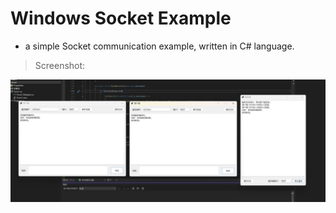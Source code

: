 # Windows Socket Example
+ a simple Socket communication example, written in C# language.
> Screenshot:
> 
![Screenshot.png](Screenshot.png)
